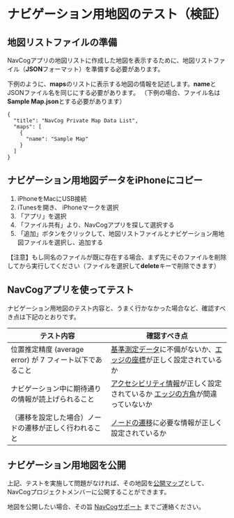 <!--
The MIT License (MIT)

Copyright (c) 2014, 2015 IBM Corporation
Permission is hereby granted, free of charge, to any person obtaining a copy
of this software and associated documentation files (the "Software"), to deal
in the Software without restriction, including without limitation the rights
to use, copy, modify, merge, publish, distribute, sublicense, and/or sell
copies of the Software, and to permit persons to whom the Software is
furnished to do so, subject to the following conditions:

The above copyright notice and this permission notice shall be included in all
copies or substantial portions of the Software.

THE SOFTWARE IS PROVIDED "AS IS", WITHOUT WARRANTY OF ANY KIND, EXPRESS OR
IMPLIED, INCLUDING BUT NOT LIMITED TO THE WARRANTIES OF MERCHANTABILITY,
FITNESS FOR A PARTICULAR PURPOSE AND NONINFRINGEMENT. IN NO EVENT SHALL THE
AUTHORS OR COPYRIGHT HOLDERS BE LIABLE FOR ANY CLAIM, DAMAGES OR OTHER
LIABILITY, WHETHER IN AN ACTION OF CONTRACT, TORT OR OTHERWISE, ARISING FROM,
OUT OF OR IN CONNECTION WITH THE SOFTWARE OR THE USE OR OTHER DEALINGS IN THE
SOFTWARE.
-->

# ナビゲーション用地図のテスト（検証）


## 地図リストファイルの準備

NavCogアプリの地図リストに作成した地図を表示するために、地図リストファイル（**JSON**フォーマット）を準備する必要があります。

下例のように、**maps**のリストに表示する地図の情報を記述します。**name**とJSONファイル名を同じにする必要があります。
（下例の場合、ファイル名は**Sample Map.json**とする必要があります）

```
{
  "title": "NavCog Private Map Data List",
  "maps": [
    {
      "name": "Sample Map"
    }
  ]
}
```

## ナビゲーション用地図データをiPhoneにコピー
1. iPhoneをMacにUSB接続
2. iTunesを開き、 iPhoneマークを選択
3. 「アプリ」を選択
4. 「ファイル共有」より、NavCogアプリを探して選択する
5. 「追加」ボタンをクリックして、地図リストファイルとナビゲーション用地図ファイルを選択し、追加する

 【注意】もし同名のファイルが既に存在する場合、まず先にそのファイルを削除してから実行してください（ファイルを選択して**delete**キーで削除できます）


## NavCogアプリを使ってテスト
ナビゲーション用地図のテスト内容と、うまく行かなかった場合など、確認すべき点は下記のとおりです。

|テスト内容|確認すべき点|
|---|---|
|位置推定精度 (average error) が  7 フィート以下であること|[基準測定データ](beacon.md#fingerprinting)に不備がないか、[エッジの座標](map.md#add_edge)が正しく設定されているか|
|ナビゲーション中に期待通りの情報が読上げられること|[アクセシビリティ情報](map.md#add_acc_info)が正しく設定されているか [エッジの方角](map.md#add_edge)が間違っていないか|
|（遷移を設定した場合）ノードの遷移が正しく行われること|[ノードの遷移](appendix.md#transition)に必要な情報が正しく設定されているか|


## <a name="submit_map"></a>ナビゲーション用地図を公開
上記、テストを実施して問題がなければ、その地図を[公開マップ](https://navcog.mybluemix.net/index.html#public_maps)として、NavCogプロジェクトメンバーに公開することができます。

地図を公開したい場合、その旨 [NavCogサポート](mailto:navcog.calab@gmail.com) までご連絡ください。
